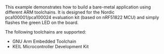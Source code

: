 This example demonstrates how to build a bare-metal application using
different ARM toolchains. It is designed for the Nordic pca100001/pca100024
evaluation kit (based on nRF51822 MCU) and simply flashes the green
LED on the board.

The following toolchains are supported:

  * GNU Arm Embedded Toolchain
  * KEIL Microcontroller Development Kit
